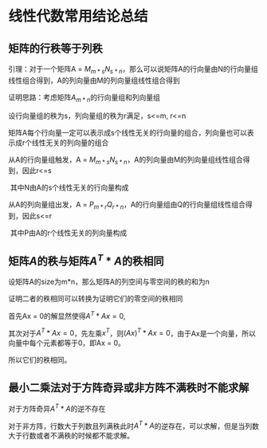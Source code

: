 # 线性代数常用结论总结

## 矩阵的行秩等于列秩

引理：对于一个矩阵A = $M_{m*s}N_{s*n}$，那么可以说矩阵A的行向量由N的行向量组线性组合得到，A的列向量由M的列向量组线性组合得到

证明思路：考虑矩阵$A_{m*n}$的行向量组和列向量组

设行向量组的秩为s，列向量组的秩为r满足，s<=m, r<=n

矩阵A每个行向量一定可以表示成s个线性无关的行向量的组合，列向量也可以表示成r个线性无关的列向量的组合

从A的行向量组触发，A = $M_{m*s}N_{s*n}$，A的列向量由M的列向量组线性组合得到，因此r<=s

​	其中N由A的s个线性无关的行向量构成

从A的列向量组出发，A = $P_{m*r}Q_{r*n}$，A的行向量组由Q的行向量组线性组合得到，因此s<=r

​	其中P由A的r个线性无关的列向量构成

## 矩阵$A$的秩与矩阵$A^{T}*A$的秩相同

设矩阵A的size为m*n，那么矩阵A的列空间与零空间的秩的和为n

证明二者的秩相同可以转换为证明它们的零空间的秩相同

首先Ax = 0的解显然使得$A^{T}*Ax=0$,

其次对于$A^{T}*Ax=0$，先左乘$x^{T}$，则$(Ax)^{T}*Ax=0$，由于Ax是一个向量，所以向量中每个元素都等于0，即Ax = 0。

所以它们的秩相同。

## 最小二乘法对于方阵奇异或非方阵不满秩时不能求解

对于方阵奇异$A^{T}*A$的逆不存在

对于非方阵，行数大于列数且列满秩此时$A^{T}*A$的逆存在，可以求解，但是当列数大于行数或者不满秩的时候都不能求解。